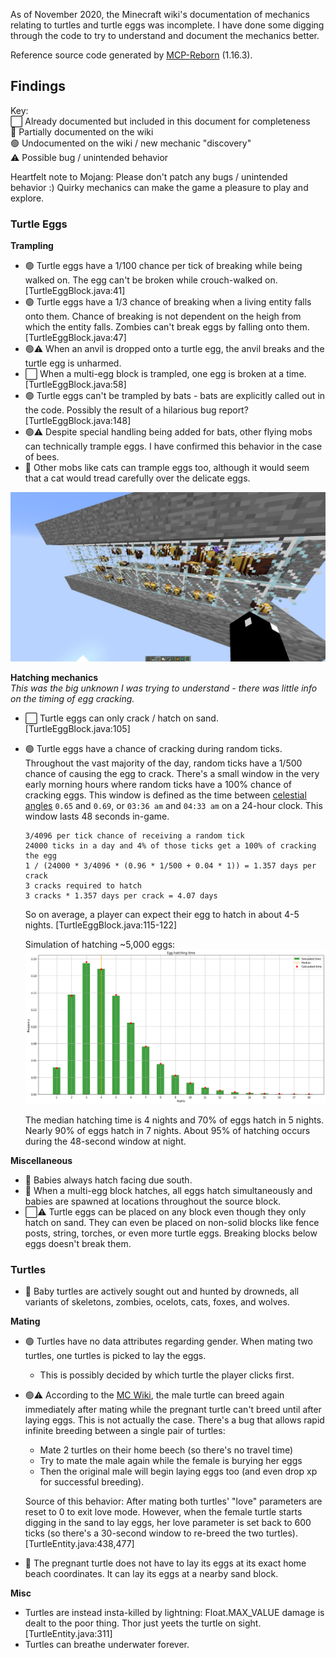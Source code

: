 As of November 2020, the Minecraft wiki's documentation of mechanics relating to turtles and turtle
eggs was incomplete. I have done some digging through the code to try to understand and document the
mechanics better.

Reference source code generated by [MCP-Reborn](https://github.com/Hexeption/MCP-Reborn) (1.16.3).

## Findings

Key:<br>
⬜️ Already documented but included in this document for completeness<br>
🔹 Partially documented on the wiki<br>
🟢 Undocumented on the wiki / new mechanic "discovery"<br>
⚠️ Possible bug / unintended behavior

Heartfelt note to Mojang: Please don't patch any bugs / unintended behavior :) Quirky mechanics can
make the game a pleasure to play and explore.

### Turtle Eggs
**Trampling**
- 🟢 Turtle eggs have a 1/100 chance per tick of breaking while being walked on. The egg can't be
  broken while crouch-walked on.
  [TurtleEggBlock.java:41]
- 🟢 Turtle eggs have a 1/3 chance of breaking when a living entity falls onto them. Chance of
  breaking is not dependent on the heigh from which the entity falls. Zombies can't break eggs by
  falling onto them. [TurtleEggBlock.java:47]
- 🟢⚠️ When an anvil is dropped onto a turtle egg, the anvil breaks and the turtle egg is unharmed.
- ⬜️ When a multi-egg block is trampled, one egg is broken at a time. [TurtleEggBlock.java:58]
- 🟢 Turtle eggs can't be trampled by bats - bats are explicitly called out in the code. Possibly
  the result of a hilarious bug report? [TurtleEggBlock.java:148]
- 🟢⚠️ Despite special handling being added for bats, other flying mobs can technically trample
  eggs. I have confirmed this behavior in the case of bees.
- 🔹 Other mobs like cats can trample eggs too, although it would seem that a cat would tread
  carefully over the delicate eggs.

![Experiment showing bees can trample turtle eggs](2020-11-26_00.12.18.png)

**Hatching mechanics**<br>
*This was the big unknown I was trying to understand - there was little info on the timing of egg
cracking.*
- ⬜️ Turtle eggs can only crack / hatch on sand. [TurtleEggBlock.java:105]
- 🟢 Turtle eggs have a chance of cracking during random ticks. Throughout the vast majority of the
  day, random ticks have a 1/500 chance of causing the egg to crack. There's a small window in the
  very early morning hours where random ticks have a 100% chance of cracking eggs. This window is
  defined as the time between [celestial angles][1] `0.65` and `0.69`, or `03:36 am` and `04:33 am`
  on a 24-hour clock. This window lasts 48 seconds in-game.
  ```
  3/4096 per tick chance of receiving a random tick
  24000 ticks in a day and 4% of those ticks get a 100% of cracking the egg
  1 / (24000 * 3/4096 * (0.96 * 1/500 + 0.04 * 1)) = 1.357 days per crack
  3 cracks required to hatch
  3 cracks * 1.357 days per crack = 4.07 days
  ```
  So on average, a player can expect their egg to hatch in about 4-5 nights.
  [TurtleEggBlock.java:115-122]
  
  Simulation of hatching ~5,000 eggs:
  ![](egg_hatching_frequencies.png)

  The median hatching time is 4 nights and 70% of eggs hatch in 5 nights. Nearly 90% of eggs hatch
  in 7 nights. About 95% of hatching occurs during the 48-second window at night.

**Miscellaneous**
- 🔹 Babies always hatch facing due south.
- 🔹 When a multi-egg block hatches, all eggs hatch simultaneously and babies are spawned at
  locations throughout the source block.
- ⬜️⚠️ Turtle eggs can be placed on any block even though they only hatch on sand. They can even be
  placed on non-solid blocks like fence posts, string, torches, or even more turtle eggs. Breaking
  blocks below eggs doesn't break them.

### Turtles
- 🔹 Baby turtles are actively sought out and hunted by drowneds, all variants of skeletons,
  zombies, ocelots, cats, foxes, and wolves.

**Mating**
- 🟢 Turtles have no data attributes regarding gender. When mating two turtles, one turtles is
  picked to lay the eggs.
  - This is possibly decided by which turtle the player clicks first.
- 🟢⚠️ According to the [MC Wiki][2], the male turtle can breed again immediately after mating
  while the pregnant turtle can't breed until after laying eggs. This is not actually the case.
  There's a bug that allows rapid infinite breeding between a single pair of turtles:
  - Mate 2 turtles on their home beech (so there's no travel time)
  - Try to mate the male again while the female is burying her eggs
  - Then the original male will begin laying eggs too (and even drop xp for successful breeding).

  Source of this behavior: After mating both turtles' "love" parameters are reset to 0 to exit love
  mode. However, when the female turtle starts digging in the sand to lay eggs, her love parameter
  is set back to 600 ticks (so there's a 30-second window to re-breed the two turtles).
  [TurtleEntity.java:438,477]
- 🔹 The pregnant turtle does not have to lay its eggs at its exact home beach coordinates. It can
  lay its eggs at a nearby sand block.

**Misc**
- Turtles are instead insta-killed by lightning: Float.MAX_VALUE damage is dealt to the poor thing.
  Thor just yeets the turtle on sight. [TurtleEntity.java:311]
- Turtles can breathe underwater forever.

[1]: https://forums.minecraftforge.net/topic/30920-the-celestial-model-of-minecraft-including-daynight/
[2]: https://minecraft.gamepedia.com/Turtle#Breeding
